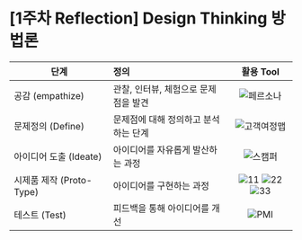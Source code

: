 # [1주차 Reflection] Design Thinking 방법론


 	 

 	 

| 단계 | 정의 | 활용 Tool |
| ---------- | :--------- | :----------: |
| 공감 (empathize) | 관찰, 인터뷰, 체험으로 문제점을 발견 | ![페르소나](https://user-images.githubusercontent.com/30791915/50471116-9d77f500-09f6-11e9-8684-3238c44cb6e5.png)|
| 문제정의 (Define) | 문제점에 대해 정의하고 분석하는 단계 | ![고객여정맵](https://user-images.githubusercontent.com/30791915/50471114-9cdf5e80-09f6-11e9-9312-7be304621618.png) |
| 아이디어 도출 (Ideate) | 아이디어를 자유롭게 발산하는 과정 | ![스캠퍼](https://user-images.githubusercontent.com/30791915/50471115-9cdf5e80-09f6-11e9-8250-4b9fe0e163a5.png) |
| 시제품 제작 (Proto-Type) | 아이디어를 구현하는 과정 | ![11](https://user-images.githubusercontent.com/30791915/50471218-00698c00-09f7-11e9-86ef-bc10780cc3da.png) ![22](https://user-images.githubusercontent.com/30791915/50471219-01022280-09f7-11e9-9dc1-87251f4a30a1.png) ![33](https://user-images.githubusercontent.com/30791915/50471220-01022280-09f7-11e9-950c-d68face5f567.png) |
| 테스트 (Test) | 피드백을 통해 아이디어를 개선 | ![PMI](https://user-images.githubusercontent.com/30791915/50471153-b84a6980-09f6-11e9-8c1a-616e2763bac3.png)  |



